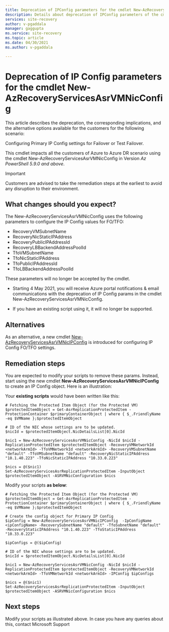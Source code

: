 ```yaml
---
title: Deprecation of IPConfig parameters for the cmdlet New-AzRecoveryServicesAsrVMNicConfig | Microsoft Docs
description: Details about deprecation of IPConfig parameters of the cmdlet New-AzRecoveryServicesAsrVMNicConfig and information about the use of new cmdlet New-AzRecoveryServicesAsrVMNicIPConfig
services: site-recovery
author: v-pgaddala
manager: gaggupta
ms.service: site-recovery
ms.topic: article
ms.date: 04/30/2021
ms.author: v-pgaddala 

---
```

# Deprecation of IP Config parameters for the cmdlet New-AzRecoveryServicesAsrVMNicConfig

This article describes the deprecation, the corresponding implications, and the alternative options available for the customers for the following scenario:

Configuring Primary IP Config settings for Failover or Test Failover. 

This cmdlet impacts all the customers of Azure to Azure DR scenario using the cmdlet New-AzRecoveryServicesAsrVMNicConfig in Version _Az PowerShell 5.9.0 and above_.

> [!IMPORTANT]
> Customers are advised to take the remediation steps at the earliest to avoid any disruption to their environment. 

## What changes should you expect?

The New-AzRecoveryServicesAsrVMNicConfig uses the following parameters to configure the IP Config values for FO/TFO:
- RecoveryVMSubnetName
- RecoveryNicStaticIPAddress
- RecoveryPublicIPAddressId
- RecoveryLBBackendAddressPoolId
- TfoVMSubnetName
- TfoNicStaticIPAddress
- TfoPublicIPAddressId
- TfoLBBackendAddressPoolId

These parameters will no longer be accepted by the cmdlet.

- Starting 4 May 2021, you will receive Azure portal notifications & email communications with the deprecation of IP Config params in the cmdlet New-AzRecoveryServicesAsrVMNicConfig.

- If you have an existing script using it, it will no longer be supported.
 
## Alternatives 

As an alternative, a new cmdlet [New-AzRecoveryServicesAsrVMNicIPConfig](/powershell/module/az.recoveryservices/new-azrecoveryservicesasrvmnicipconfig) is introduced for configuring IP Config FO/TFO settings. 


## Remediation steps

You are expected to modify your scripts to remove these params. Instead, start using the new cmdlet **New-AzRecoveryServicesAsrVMNicIPConfig** to create an IP Config object. Here is an illustration:

Your **existing scripts** would have been written like this:
```azurepowershell
# Fetching the Protected Item Object (for the Protected VM)
$protectedItemObject = Get-AsrReplicationProtectedItem -ProtectionContainer $primaryContainerObject | where { $_.FriendlyName -eq $VMName };$protectedItemObject

# ID of the NIC whose settings are to be updated.
$nicId = $protectedItemObject.NicDetailsList[0].NicId

$nic1 = New-AzRecoveryServicesAsrVMNicConfig -NicId $nicId -ReplicationProtectedItem $protectedItemObject -RecoveryVMNetworkId <networkArmId> -TfoVMNetworkId <networkArmId> -RecoveryVMSubnetName "default" -TfoVMSubnetName "default" -RecoveryNicStaticIPAddress "10.1.40.223" -TfoNicStaticIPAddress "10.33.0.223"

$nics = @($nic1)
Set-AzRecoveryServicesAsrReplicationProtectedItem -InputObject $protectedItemObject -ASRVMNicConfiguration $nics
```

Modify your scripts **as below**:
```azurepowershell
# Fetching the Protected Item Object (for the Protected VM)
$protectedItemObject = Get-AsrReplicationProtectedItem -ProtectionContainer $primaryContainerObject | where { $_.FriendlyName -eq $VMName };$protectedItemObject

# Create the config object for Primary IP Config
$ipConfig = New-AzRecoveryServicesAsrVMNicIPConfig  -IpConfigName <ipConfigName> -RecoverySubnetName "default" -TfoSubnetName "default" -RecoveryStaticIPAddress "10.1.40.223" -TfoStaticIPAddress "10.33.0.223"

$ipConfigs = @($ipConfig)

# ID of the NIC whose settings are to be updated.
$nicId = $protectedItemObject.NicDetailsList[0].NicId

$nic1 = New-AzRecoveryServicesAsrVMNicConfig -NicId $nicId -ReplicationProtectedItem $protectedItemObject -RecoveryVMNetworkId <networkArmId> -TfoVMNetworkId <networkArmId> -IPConfig $ipConfigs

$nics = @($nic1)
Set-AzRecoveryServicesAsrReplicationProtectedItem -InputObject $protectedItemObject -ASRVMNicConfiguration $nics
```

## Next steps
Modify your scripts as illustrated above. In case you have any queries about this, contact Microsoft Support
